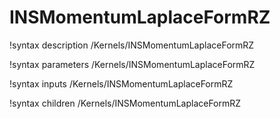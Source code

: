 # INSMomentumLaplaceFormRZ

!syntax description /Kernels/INSMomentumLaplaceFormRZ

!syntax parameters /Kernels/INSMomentumLaplaceFormRZ

!syntax inputs /Kernels/INSMomentumLaplaceFormRZ

!syntax children /Kernels/INSMomentumLaplaceFormRZ
